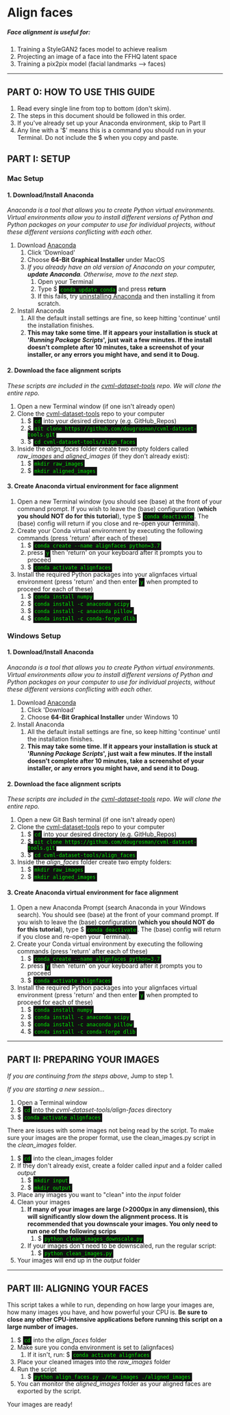<style>
code {
  color: #0e0;
  background: #111 !important;
  padding: .25em;
}

</style>

# Align faces
##### Face alignment is useful for:
1. Training a StyleGAN2 faces model to achieve realism
2. Projecting an image of a face into the FFHQ latent space
3. Training a pix2pix model (facial landmarks --> faces)

<hr>

## **PART 0: HOW TO USE THIS GUIDE**
1. Read every single line from top to bottom (don't skim).
2. The steps in this document should be followed in this order.
3. If you've already set up your Anaconda environment, skip to Part II
4. Any line with a '$' means this is a command you should run in your Terminal. Do not include the $ when you copy and paste.

## **PART I: SETUP**

### **Mac Setup**
#### 1. Download/Install Anaconda
*Anaconda is a tool that allows you to create Python virtual environments. Virtual environments allow you to install different versions of Python and Python packages on your computer to use for individual projects, without these different versions conflicting with each other.*
1. Download [Anaconda](https://www.anaconda.com/products/individual)
   1. Click 'Download'
   2. Choose **64-Bit Graphical Installer** under MacOS
   3. *If you already have an old version of Anaconda on your computer, **update Anaconda**. Otherwise, move to the next step.*
      1. Open your Terminal
      2. Type $ `conda update conda` and press **return**
      3. If this fails, try [uninstalling Anaconda](https://docs.anaconda.com/anaconda/install/uninstall/) and then installing it from scratch.
2. Install Anaconda
   1. All the default install settings are fine, so keep hitting 'continue' until the installation finishes.
   2. **This may take some time. If it appears your installation is stuck at '_Running Package Scripts_', just wait a few minutes. If the install doesn't complete after 10 minutes, take a screenshot of your installer, or any errors you might have, and send it to Doug.**

#### 2. Download the face alignment scripts
*These scripts are included in the [cvml-dataset-tools](https://github.com/dougrosman/cvml-dataset-tools) repo. We will clone the entire repo.*

1. Open a new Terminal window (if one isn't already open)
2. Clone the [cvml-dataset-tools](https://github.com/dougrosman/cvml-dataset-tools) repo to your computer
   1. $ `cd` into your desired directory (e.g. GitHub_Repos)
   2. $ `git clone https://github.com/dougrosman/cvml-dataset-tools.git`
   3. $ `cd cvml-dataset-tools/align_faces`
3. Inside the *align_faces* folder create two empty folders called *raw_images* and *aligned_images* (if they don't already exist):
   1. $ `mkdir raw_images`
   2. $ `mkdir aligned_images`


#### 3. Create Anaconda virtual environment for face alignment
1. Open a new Terminal window (you should see (base) at the front of your command prompt. If you wish to leave the (base) configuration (**which you should NOT do for this tutorial**), type $ `conda deactivate`. The (base) config will return if you close and re-open your Terminal).
2. Create your Conda virtual environment by executing the following commands (press 'return' after each of these)
   1. $ `conda create --name alignfaces python=3.7`
   2. press `y` then 'return' on your keyboard after it prompts you to proceed
   3. $ `conda activate alignfaces`
3. Install the required Python packages into your alignfaces virtual environment (press 'return' and then enter `y` when prompted to proceed for each of these)
   1. $ `conda install numpy`
   2. $ `conda install -c anaconda scipy`
   3. $ `conda install -c anaconda pillow`
   4. $ `conda install -c conda-forge dlib`

### **Windows Setup**
#### 1. Download/Install Anaconda
*Anaconda is a tool that allows you to create Python virtual environments. Virtual environments allow you to install different versions of Python and Python packages on your computer to use for individual projects, without these different versions conflicting with each other.*
1. Download [Anaconda](https://www.anaconda.com/products/individual)
   1. Click 'Download'
   2. Choose **64-Bit Graphical Installer** under Windows 10
2. Install Anaconda
   1. All the default install settings are fine, so keep hitting 'continue' until the installation finishes.
   2. **This may take some time. If it appears your installation is stuck at '_Running Package Scripts_', just wait a few minutes. If the install doesn't complete after 10 minutes, take a screenshot of your installer, or any errors you might have, and send it to Doug.**

#### 2. Download the face alignment scripts
*These scripts are included in the [cvml-dataset-tools](https://github.com/dougrosman/cvml-dataset-tools) repo. We will clone the entire repo.*

1. Open a new Git Bash terminal (if one isn't already open)
2. Clone the [cvml-dataset-tools](https://github.com/dougrosman/cvml-dataset-tools) repo to your computer
   1. $ `cd` into your desired directory (e.g. GitHub_Repos)
   2. $ `git clone https://github.com/dougrosman/cvml-dataset-tools.git`
   3. $ `cd cvml-dataset-tools/align_faces`
3. Inside the *align_faces* folder create two empty folders:
   1. $ `mkdir raw_images`
   2. $ `mkdir aligned_images`


#### 3. Create Anaconda virtual environment for face alignment
1. Open a new Anaconda Prompt (search Anaconda in your Windows search). You should see (base) at the front of your command prompt. If you wish to leave the (base) configuration (**which you should NOT do for this tutorial**), type $ `conda deactivate`. The (base) config will return if you close and re-open your Terminal).
2. Create your Conda virtual environment by executing the following commands (press 'return' after each of these)
   1. $ `conda create --name alignfaces python=3.7`
   2. press `y` then 'return' on your keyboard after it prompts you to proceed
   3. $ `conda activate alignfaces`
3. Install the required Python packages into your alignfaces virtual environment (press 'return' and then enter `y` when prompted to proceed for each of these)
   1. $ `conda install numpy`
   2. $ `conda install -c anaconda scipy`
   3. $ `conda install -c anaconda pillow`
   4. $ `conda install -c conda-forge dlib`


<hr>

## **PART II: PREPARING YOUR IMAGES**

*If you are continuing from the steps above*, Jump to step 1.

*If you are starting a new session...*
  1. Open a Terminal window
  2. $ `cd` into the *cvml-dataset-tools/align-faces* directory
  3. $ `conda activate alignfaces`

There are issues with some images not being read by the script. To make sure your images are the proper format, use the clean_images.py script in the *clean_images* folder.

1. $ `cd` into the clean_images folder
2. If they don't already exist, create a folder called *input* and a folder called *output*
   1. $ `mkdir input`
   2. $ `mkdir output`
3. Place any images you want to "clean" into the *input* folder
4. Clean your images
   1. **If many of your images are large (>2000px in any dimension), this will significantly slow down the alignment process. It is recommended that you downscale your images. You only need to run one of the following scrips**
      1. $ `python clean_images_downscale.py`
   2. If your images don't need to be downscaled, run the regular script:
      1. $ `python clean_images.py`
5. Your images will end up in the *output* folder

<hr>

## **PART III: ALIGNING YOUR FACES**

This script takes a while to run, depending on how large your images are, how many images you have, and how powerful your CPU is. **Be sure to close any other CPU-intensive applications before running this script on a large number of images.** 

1. $ `cd` into the *align_faces* folder
2. Make sure you conda environment is set to (alignfaces)
   1. If it isn't, run: $ `conda activate alignfaces`
3. Place your cleaned images into the *raw_images* folder
4. Run the script
   1. $ `python align_faces.py ./raw_images ./aligned_images`
5. You can monitor the *aligned_images* folder as your aligned faces are exported by the script.

Your images are ready!